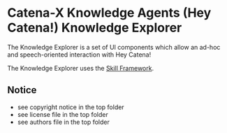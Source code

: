 # Catena-X Knowledge Agents (Hey Catena!) Knowledge Explorer

The Knowledge Explorer is a set of UI components which allow an ad-hoc and speech-oriented interaction with Hey Catena! 

The Knowledge Explorer uses the [Skill Framework](../skill_framework/).

## Notice

* see copyright notice in the top folder
* see license file in the top folder
* see authors file in the top folder




